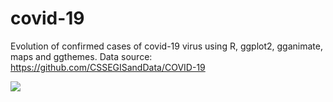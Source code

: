 # covid-19
Evolution of confirmed cases of covid-19 virus using R, ggplot2, gganimate, maps and ggthemes.
Data source: https://github.com/CSSEGISandData/COVID-19

![](covid_gift.gif)
